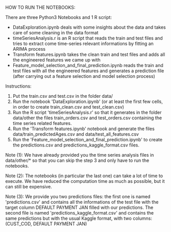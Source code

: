 HOW TO RUN THE NOTEBOOKS:

There are three Python3 Notebooks and 1 R script:
- DataExploration.ipynb deals with some insights about the data and takes care of some cleaning in the data format
- timeSeriesAnalysis.r is an R script that reads the train and test files and tries to extract come time-series relevant informations by fitting an ARIMA process
- Transform features.ipynb takes the clean train and test files and adds all the engineered features we came up with
- Feature_model_selection_and_final_prediction.ipynb reads the train and test files with all the engineered features and generates a prediction file (after carrying out a feature selection and model selection process)


Instructions:

1) Put the train.csv and test.csv in the folder data/
2) Run the notebook 'DataExploration.ipynb' (or at least the first few cells, in order to create train_clean.csv and test_clean.csv)
3) Run the R script 'timeSeriesAnalysis.r' so that it generates in the folder data/other the files train_orders.csv and test_orders.csv containing the time series related features.
4) Run the 'Transform features.ipynb' notebook and generate the files data/train_predictedAges.csv and data/test_all_features.csv
5) Run the 'Feature_model_selection_and_final_prediction.ipynb' to create the predictions.csv and predictions_kaggle_format.csv files.


Note (1): We have already provided you the time series analysis files in data/other/* so that you can skip the step 3 and only have to run the notebooks.

Note (2): The notebooks (in particular the last one) can take a lot of time to execute. We have reduced the computation time as much as possible, but it can still be expensive.

Note (3): We provide you two predictions files: the first one is named 'predictions.csv' and contains all the informations of the test file with the target column DEFAULT PAYMENT JAN filled with our predictions. The second file is named 'predictions_kaggle_format.csv' and contains the same predictions but with the usual Kaggle format, with two columns: (CUST_COD, DEFAULT PAYMENT JAN)